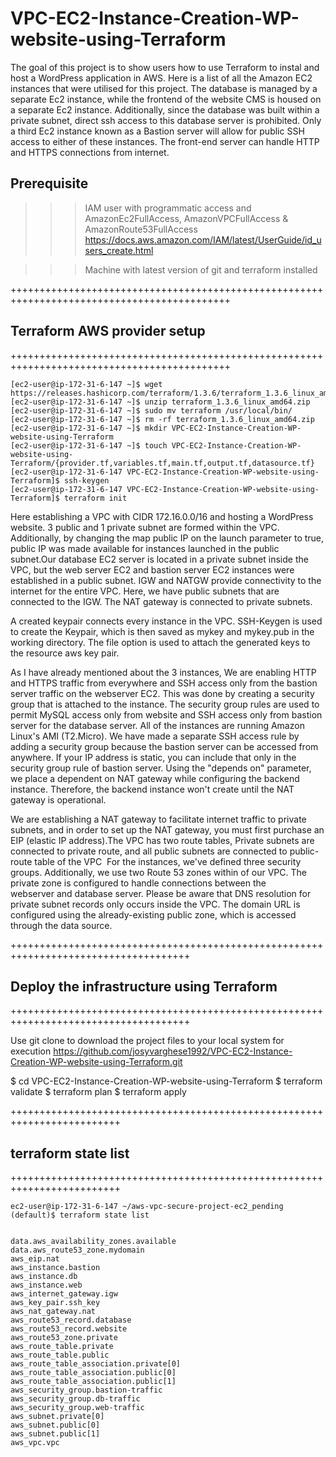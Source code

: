 # VPC-EC2-Instance-Creation-WP-website-using-Terraform

The goal of this project is to show users how to use Terraform to instal and host a WordPress application in AWS. Here is a list of all the Amazon EC2 instances that were utilised for this project. The database is managed by a separate Ec2 instance, while the frontend of the website CMS is housed on a separate Ec2 instance. Additionally, since the database was built within a private subnet, direct ssh access to this database server is prohibited. Only a third Ec2 instance known as a Bastion server will allow for public SSH access to either of these instances. The front-end server can handle HTTP and HTTPS connections from internet.


## Prerequisite

>>> IAM user with programmatic access and AmazonEc2FullAccess, AmazonVPCFullAccess  &  AmazonRoute53FullAccess
https://docs.aws.amazon.com/IAM/latest/UserGuide/id_users_create.html


>>> Machine with latest version of git and terraform installed

++++++++++++++++++++++++++++++++++++++++++++++++++++++++++++++++++++++++++++++++++++++++++++
## Terraform AWS provider setup
++++++++++++++++++++++++++++++++++++++++++++++++++++++++++++++++++++++++++++++++++++++++++++

~~~
[ec2-user@ip-172-31-6-147 ~]$ wget https://releases.hashicorp.com/terraform/1.3.6/terraform_1.3.6_linux_amd64.zip
[ec2-user@ip-172-31-6-147 ~]$ unzip terraform_1.3.6_linux_amd64.zip
[ec2-user@ip-172-31-6-147 ~]$ sudo mv terraform /usr/local/bin/
[ec2-user@ip-172-31-6-147 ~]$ rm -rf terraform_1.3.6_linux_amd64.zip
[ec2-user@ip-172-31-6-147 ~]$ mkdir VPC-EC2-Instance-Creation-WP-website-using-Terraform
[ec2-user@ip-172-31-6-147 ~]$ touch VPC-EC2-Instance-Creation-WP-website-using-Terraform/{provider.tf,variables.tf,main.tf,output.tf,datasource.tf}
[ec2-user@ip-172-31-6-147 VPC-EC2-Instance-Creation-WP-website-using-Terraform]$ ssh-keygen
[ec2-user@ip-172-31-6-147 VPC-EC2-Instance-Creation-WP-website-using-Terraform]$ terraform init
~~~

Here establishing a VPC with CIDR 172.16.0.0/16 and hosting a WordPress website. 3 public and 1 private subnet are formed within the VPC. Additionally, by changing the map public IP on the launch parameter to true, public IP was made available for instances launched in the public subnet.Our database EC2 server is located in a private subnet inside the VPC, but the web server EC2 and bastion server EC2 instances were established in a public subnet. IGW and NATGW provide connectivity to the internet for the entire VPC. Here, we have public subnets that are connected to the IGW. The NAT gateway is connected to private subnets.

A created keypair connects every instance in the VPC. SSH-Keygen is used to create the Keypair, which is then saved as mykey and mykey.pub in the working directory. The file option is used to attach the generated keys to the resource aws key pair.

As I have already mentioned about the 3 instances, We are enabling HTTP and HTTPS traffic from everywhere and SSH access only from the bastion server traffic on the webserver EC2. This was done by creating a security group that is attached to the instance. The security group rules are used to permit MySQL access only from website and SSH access only from bastion server for the database server. All of the instances are running Amazon Linux's AMI (T2.Micro). We have made a separate SSH access rule by adding a security group because the bastion server can be accessed from anywhere. If your IP address is static, you can include that only in the security group rule of bastion server. Using the "depends on" parameter, we place a dependent on NAT gateway while configuring the backend instance. Therefore, the backend instance won't create until the NAT gateway is operational.


We are establishing a NAT gateway to facilitate internet traffic to private subnets, and in order to set up the NAT gateway, you must first purchase an EIP (elastic IP address).The VPC has two route tables, Private subnets are connected to private route, and all public subnets are connected to public-route table of the VPC  For the instances, we've defined three security groups. Additionally, we use two Route 53 zones within of our VPC. The private zone is configured to handle connections between the webserver and database server. Please be aware that DNS resolution for private subnet records only occurs inside the VPC. The domain URL is configured using the already-existing public zone, which is accessed through the data source.

+++++++++++++++++++++++++++++++++++++++++++++++++++++++++++++++++++++++++++++++++++++
## Deploy the infrastructure using Terraform
+++++++++++++++++++++++++++++++++++++++++++++++++++++++++++++++++++++++++++++++++++++

Use git clone to download the project files to your local system for execution
https://github.com/josyvarghese1992/VPC-EC2-Instance-Creation-WP-website-using-Terraform.git

$ cd  VPC-EC2-Instance-Creation-WP-website-using-Terraform
$ terraform validate
$ terraform plan
$ terraform apply

+++++++++++++++++++++++++++++++++++++++++++++++++++++++++++++++++++++++++
## terraform state list
+++++++++++++++++++++++++++++++++++++++++++++++++++++++++++++++++++++++++

~~~
ec2-user@ip-172-31-6-147 ~/aws-vpc-secure-project-ec2_pending (default)$ terraform state list


data.aws_availability_zones.available
data.aws_route53_zone.mydomain
aws_eip.nat
aws_instance.bastion
aws_instance.db
aws_instance.web
aws_internet_gateway.igw
aws_key_pair.ssh_key
aws_nat_gateway.nat
aws_route53_record.database
aws_route53_record.website
aws_route53_zone.private
aws_route_table.private
aws_route_table.public
aws_route_table_association.private[0]
aws_route_table_association.public[0]
aws_route_table_association.public[1]
aws_security_group.bastion-traffic
aws_security_group.db-traffic
aws_security_group.web-traffic
aws_subnet.private[0]
aws_subnet.public[0]
aws_subnet.public[1]
aws_vpc.vpc
~~~
